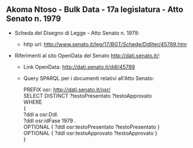 ## Akoma Ntoso - Bulk Data - 17a legislatura - Atto Senato n. 1979 ##

* Scheda del Disegno di Legge - Atto Senato n. 1979:
	* http url: http://www.senato.it/leg/17/BGT/Schede/Ddliter/45789.htm

* Riferimenti al sito OpenData del Senato http://dati.senato.it/:
	* Link OpenData: http://dati.senato.it/ddl/45789
	* Query SPARQL per i documenti relativi all'Atto Senato:

        PREFIX osr: <http://dati.senato.it/osr/>  
		SELECT DISTINCT ?testoPresentato ?testoApprovato  
		WHERE  
		{  
		    ?ddl a osr:Ddl.  
		    ?ddl osr:idFase 1979 .  
		    OPTIONAL { ?ddl osr:testoPresentato ?testoPresentato }  
		    OPTIONAL { ?ddl osr:testoApprovato ?testoApprovato }  
		}
		